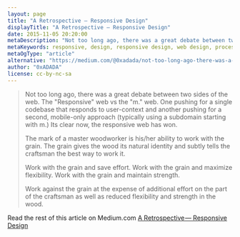```yaml
---
layout: page
title: "A Retrospective — Responsive Design"
displayTitle: "A Retrospective — Responsive Design"
date: 2015-11-05 20:20:00
metaDescription: "Not too long ago, there was a great debate between two sides of the web. The 'Responsive' web vs the 'm.'' web. One pushing for a single codebase that responds to user-context and another pushing for a second, mobile-only approach (typically using a subdomain starting with m.) Its clear now, the responsive web has won."
metaKeywords: responsive, design, responsive design, web design, process
metaOgType: "article"
alternative: "https://medium.com/@0xadada/not-too-long-ago-there-was-a-great-debate-between-two-sides-of-the-web-515598a84ac1"
author: "0xADADA"
license: cc-by-nc-sa
---
```



> Not too long ago, there was a great debate between two sides of the
> web. The "Responsive" web vs the "m." web. One pushing for a single
> codebase that responds to user-context and another pushing for a
> second, mobile-only approach (typically using a subdomain starting with
> m.) Its clear now, the responsive web has won.
>
> The mark of a master woodworker is his/her ability to work with the
> grain. The grain gives the wood its natural identity and subtly tells
> the craftsman the best way to work it.
>
> Work with the grain and save effort. Work with the grain and maximize
> flexibility. Work with the grain and maintain strength.
>
> Work against the grain at the expense of additional effort on the part
> of the craftsman as well as reduced flexibility and strength in the
> wood.

Read the rest of this article on Medium.com
[A Retrospective — Responsive Design](https://medium.com/@0xadada/not-too-long-ago-there-was-a-great-debate-between-two-sides-of-the-web-515598a84ac1)
